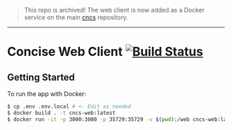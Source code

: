 > This repo is archived! The web client is now added as a Docker service on the main [cncs](https://github.com/alchermd/cncs/) repository.

---

# Concise Web Client [![Build Status](https://travis-ci.com/alchermd/cncs-web.svg?branch=master)](https://travis-ci.com/alchermd/cncs-web)

## Getting Started

To run the app with Docker:

```bash
$ cp .env .env.local # <- Edit as needed
$ docker build . -t cncs-web:latest
$ docker run -it -p 3000:3000 -p 35729:35729 -v $(pwd):/web cncs-web:latest
```
